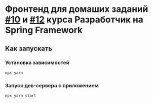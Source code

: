 # Фронтенд для домаших заданий [#10](https://github.com/mihansweatpants/2020-08-otus-spring-barsegyan/tree/homework-10/homework-10) и [#12](https://github.com/mihansweatpants/2020-08-otus-spring-barsegyan/tree/homework-12/homework-12) курса Разработчик на Spring Framework


## Как запускать

### Установка зависимостей

```bash
npx yarn
```

### Запуск дев-сервера с приложением


```bash
npx yarn start
```
